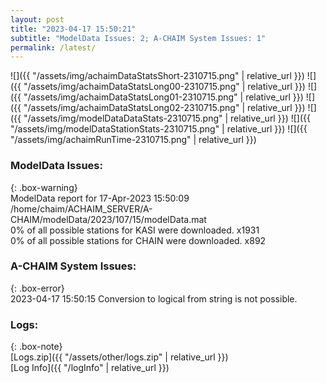 ```yaml
---
layout: post
title: "2023-04-17 15:50:21"
subtitle: "ModelData Issues: 2; A-CHAIM System Issues: 1"
permalink: /latest/
---
```


![]({{ "/assets/img/achaimDataStatsShort-2310715.png" | relative_url }})
![]({{ "/assets/img/achaimDataStatsLong00-2310715.png" | relative_url }})
![]({{ "/assets/img/achaimDataStatsLong01-2310715.png" | relative_url }})
![]({{ "/assets/img/achaimDataStatsLong02-2310715.png" | relative_url }})
![]({{ "/assets/img/modelDataDataStats-2310715.png" | relative_url }})
![]({{ "/assets/img/modelDataStationStats-2310715.png" | relative_url }})
![]({{ "/assets/img/achaimRunTime-2310715.png" | relative_url }})


### ModelData Issues:  
  
{: .box-warning}  
 ModelData report for 17-Apr-2023 15:50:09   
 /home/chaim/ACHAIM_SERVER/A-CHAIM/modelData/2023/107/15/modelData.mat   
 0% of all possible stations for KASI were downloaded. x1931   
 0% of all possible stations for CHAIN were downloaded. x892   
  
### A-CHAIM System Issues:  
  
{: .box-error}  
2023-04-17 15:50:15 Conversion to logical from string is not possible.  

### Logs:  
  
{: .box-note}  
[Logs.zip]({{ "/assets/other/logs.zip" | relative_url }})  
[Log Info]({{ "/logInfo" | relative_url }})  
